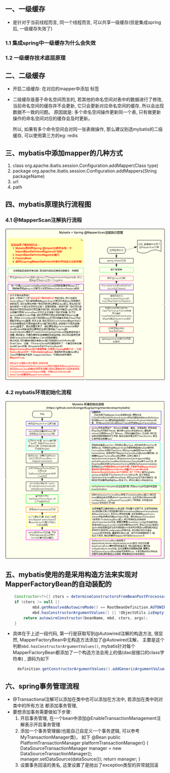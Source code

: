 ## 一、一级缓存
  
  * 是针对于当前线程而言, 同一个线程而言, 可以共享一级缓存(但是集成spring后, 一级缓存失效了)
  
### 1.1 集成spring中一级缓存为什么会失效

### 1.2 一级缓存技术底层原理
  
## 二、二级缓存
  
  * 开启二级缓存: 在对应的mapper中添加 <cache /> 标签
  * 二级缓存是基于命名空间而言的, 若其他的命名空间对表中的数据进行了修改, 当前命名空间的缓存并不会更新, 
    它只会更新对应命名空间的缓存, 所以会出现数据不一致的问题。 原因就是: 多个命名空间操作更新同一个表,
    只有做更新操作的命名空间对应的缓存会及时更新。
    
    所以, 如果有多个命令空间会对同一张表做操作, 那么建议别选mybatis的二级缓存, 可以使用第三方的eg: redis
    
## 三、mybatis中添加mapper的几种方式
  1. class
     org.apache.ibatis.session.Configuration.addMapper(Class<T> type)
  2. package
     org.apache.ibatis.session.Configuration.addMappers(String packageName)
  3. url
  4. path
  
## 四、mybatis原理执行流程图

### 4.1 @MapperScan注解执行流程

![@MapperScan注解执行流程](https://github.com/AvengerEug/spring/blob/develop/mybatis/@MapperScan注解执行流程.png)

### 4.2 mybatis环境初始化流程

![@mybatis环境初始化流程](https://github.com/AvengerEug/spring/blob/develop/mybatis/mybatis环境初始化流程.png)

## 五、mybatis使用的是采用构造方法来实现对MapperFactoryBean的自动装配的
```java
    Constructor<?>[] ctors = determineConstructorsFromBeanPostProcessors(beanClass, beanName);
    if (ctors != null ||
            mbd.getResolvedAutowireMode() == RootBeanDefinition.AUTOWIRE_CONSTRUCTOR ||
            mbd.hasConstructorArgumentValues() || !ObjectUtils.isEmpty(args))  {
        return autowireConstructor(beanName, mbd, ctors, args);
    }
```

* 具体在于上述一段代码, 第一行是获取写到@Autowired注解的构造方法, 很显然, 
  MapperFactoryBean中无构造方法添加了@Autowired注解，
  主要是这个判断`mbd.hasConstructorArgumentValues()`, mybatis针对每个
  MapperFactoryBean都添加了一个构造方法会用上的值(dao层接口的class字符串)
  , 源码为如下
    ```java
      definition.getConstructorArgumentValues().addGenericArgumentValue(definition.getBeanClassName()); // issue #59
    ```

## 六、spring事务管理流程
  * @Transactional注解可以添加在类中也可以添加在方法中, 若添加在类中则对类中的所有方法
    都添加事务管理,
  * 要想添加事务需要做如下步骤:
     1. 开启事务管理, 在一个bean中添加@EnableTransactionManagement注解表示开启事务管理
     2. 添加一个事务管理器(也能自己自定义一个事务逻辑, 可以参考MyTransactionManager类)， 如下
        @Bean
        public PlatformTransactionManager platformTransactionManager() {
            DataSourceTransactionManager manager = new DataSourceTransactionManager();
            manager.setDataSource(dataSource());
            return manager;
        }
     3. 设置事务回滚的类名, 这里设置了是抛出了exception类型的异常就回滚

